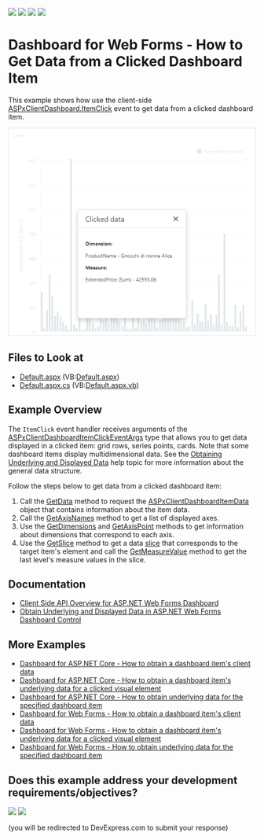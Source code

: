 <!-- default badges list -->
![](https://img.shields.io/endpoint?url=https://codecentral.devexpress.com/api/v1/VersionRange/230117938/18.2.10%2B)
[![](https://img.shields.io/badge/Open_in_DevExpress_Support_Center-FF7200?style=flat-square&logo=DevExpress&logoColor=white)](https://supportcenter.devexpress.com/ticket/details/T848291)
[![](https://img.shields.io/badge/📖_How_to_use_DevExpress_Examples-e9f6fc?style=flat-square)](https://docs.devexpress.com/GeneralInformation/403183)
[![](https://img.shields.io/badge/💬_Leave_Feedback-feecdd?style=flat-square)](#does-this-example-address-your-development-requirementsobjectives)
<!-- default badges end -->

# Dashboard for Web Forms - How to Get Data from a Clicked Dashboard Item


This example shows how use the client-side [ASPxClientDashboard.ItemClick](https://docs.devexpress.com/Dashboard/js-DevExpress.Dashboard.Web.WebForms.ASPxClientDashboard?p=netframework#js_aspxclientdashboard_itemclick) event to get data from a clicked dashboard item.

![chart clicked data](./images/chart-clicked-data.png)

<!-- default file list -->
## Files to Look at
* [Default.aspx](./CS/WebApp/Default.aspx) (VB:[Default.aspx](./VB/WebApp/Default.aspx))
* [Default.aspx.cs](./CS/WebApp/Default.aspx.cs) (VB:[Default.aspx.vb](./VB/WebApp/Default.aspx.vb))
<!-- default file list end -->

## Example Overview

The `ItemClick` event handler receives arguments of the [ASPxClientDashboardItemClickEventArgs](https://docs.devexpress.com/Dashboard/js-DevExpress.Dashboard.Web.WebForms.ASPxClientDashboardItemClickEventArgs) type that allows you to get data displayed in a clicked item: grid rows, series points, cards. Note that some dashboard items display multidimensional data. See the [Obtaining Underlying and Displayed Data](https://docs.devexpress.com/Dashboard/18078/create-the-designer-and-viewer-applications/web-dashboard/aspnet-web-forms-dashboard-control/obtain-underlying-and-displayed-data) help topic for more information about the general data structure.

Follow the steps below to get data from a clicked dashboard item:

1. Call the [GetData](https://docs.devexpress.com/Dashboard/js-DevExpress.Dashboard.Web.WebForms.ASPxClientDashboardItemClickEventArgs#js_aspxclientdashboarditemclickeventargs_getdata) method to request the [ASPxClientDashboardItemData](https://docs.devexpress.com/Dashboard/js-DevExpress.Dashboard.Web.WebForms.ASPxClientDashboardItemData?p=netframework) object that contains information about the item data.
2. Call the [GetAxisNames](https://docs.devexpress.com/Dashboard/js-DevExpress.Dashboard.Web.WebForms.ASPxClientDashboardItemData#js_aspxclientdashboarditemdata_getaxisnames) method to get a list of displayed axes.
3. Use the [GetDimensions](https://docs.devexpress.com/Dashboard/js-DevExpress.Dashboard.Web.WebForms.ASPxClientDashboardItemClickEventArgs#js_aspxclientdashboarditemclickeventargs_getdimensions_axisname_) and [GetAxisPoint](https://docs.devexpress.com/Dashboard/js-DevExpress.Dashboard.Web.WebForms.ASPxClientDashboardItemClickEventArgs#js_aspxclientdashboarditemclickeventargs_getaxispoint_axisname_) methods to get information about dimensions that correspond to each axis.
4. Use the [GetSlice](https://docs.devexpress.com/Dashboard/js-DevExpress.Dashboard.Web.WebForms.ASPxClientDashboardItemData#js_aspxclientdashboarditemdata_getslice_tuple_) method to get a data [slice](https://docs.devexpress.com/Dashboard/403003/web-dashboard/dashboard-control-for-javascript-applications-jquery-knockout-etc/obtain-underlying-and-displayed-data#slice) that corresponds to the target item's element and call the [GetMeasureValue](https://docs.devexpress.com/Dashboard/js-DevExpress.Dashboard.Web.WebForms.ASPxClientDashboardItemData?p=netframework#js_aspxclientdashboarditemdata_getmeasurevalue_measureid_) method to get the last level's measure values in the slice.



## Documentation

- [Client Side API Overview for ASP.NET Web Forms Dashboard](https://docs.devexpress.com/Dashboard/116302/web-dashboard/aspnet-web-forms-dashboard-control/client-side-api-overview?p=netframework)
- [Obtain Underlying and Displayed Data in ASP.NET Web Forms Dashboard Control](https://docs.devexpress.com/Dashboard/18078/web-dashboard/aspnet-web-forms-dashboard-control/obtain-underlying-and-displayed-data)

## More Examples

- [Dashboard for ASP.NET Core - How to obtain a dashboard item's client data](https://github.com/DevExpress-Examples/asp-net-core-dashboard-get-client-data)
- [Dashboard for ASP.NET Core - How to obtain a dashboard item's underlying data for a clicked visual element](https://github.com/DevExpress-Examples/asp-net-core-dashboard-get-underlying-data-for-clicked-item)
- [Dashboard for ASP.NET Core - How to obtain underlying data for the specified dashboard item](https://github.com/DevExpress-Examples/asp-net-core-dashboard-display-item-underlying-data)
- [Dashboard for Web Forms - How to obtain a dashboard item's client data](https://github.com/DevExpress-Examples/how-to-obtain-a-dashboard-items-client-data-in-the-aspnet-dashboard-control-t492284)
- [Dashboard for Web Forms - How to obtain a dashboard item's underlying data for a clicked visual element](https://github.com/DevExpress-Examples/aspxdashboard-how-to-obtain-a-dashboard-items-underlying-data-for-a-clicked-visual-element-t492257)
- [Dashboard for Web Forms - How to obtain underlying data for the specified dashboard item](https://github.com/DevExpress-Examples/aspxdashboard-how-to-obtain-underlying-data-for-the-specified-dashboard-item-t518504)
<!-- feedback -->
## Does this example address your development requirements/objectives?

[<img src="https://www.devexpress.com/support/examples/i/yes-button.svg"/>](https://www.devexpress.com/support/examples/survey.xml?utm_source=github&utm_campaign=web-dashboard-get-item-data-on-click&~~~was_helpful=yes) [<img src="https://www.devexpress.com/support/examples/i/no-button.svg"/>](https://www.devexpress.com/support/examples/survey.xml?utm_source=github&utm_campaign=web-dashboard-get-item-data-on-click&~~~was_helpful=no)

(you will be redirected to DevExpress.com to submit your response)
<!-- feedback end -->
